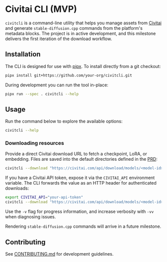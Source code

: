# Civitai CLI (MVP)

`civitcli` is a command-line utility that helps you manage assets from [Civitai](https://civitai.com) and generate
`stable-diffusion.cpp` commands from the platform's metadata blocks. The project is in active development, and this
milestone delivers the first iteration of the download workflow.

## Installation

The CLI is designed for use with [pipx](https://pipx.pypa.io/). To install directly from a git checkout:

```bash
pipx install git+https://github.com/your-org/civitcli.git
```

During development you can run the tool in-place:

```bash
pipx run --spec . civitcli --help
```

## Usage

Run the command below to explore the available options:

```bash
civitcli --help
```

### Downloading resources

Provide a direct Civitai download URL to fetch a checkpoint, LoRA, or embedding. Files are saved into the default
directories defined in the [PRD](PRD.md):

```bash
civitcli --download "https://civitai.com/api/download/models/<model-id>"
```

If you have a Civitai API token, expose it via the `CIVITAI_API` environment variable. The CLI forwards the value as an
HTTP header for authenticated downloads:

```bash
export CIVITAI_API="your-api-token"
civitcli --download "https://civitai.com/api/download/models/<model-id>"
```

Use the `-v` flag for progress information, and increase verbosity with `-vv` when diagnosing issues.

Rendering `stable-diffusion.cpp` commands will arrive in a future milestone.

## Contributing

See [CONTRIBUTING.md](CONTRIBUTING.md) for development guidelines.
